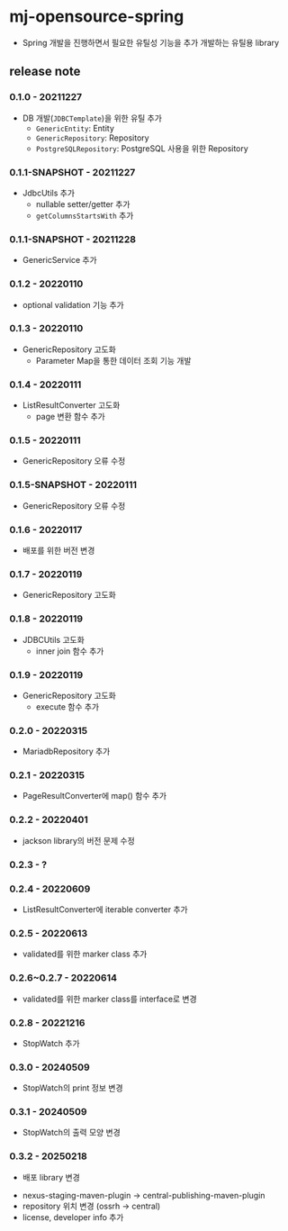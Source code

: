 # mj-opensource-spring
 - Spring 개발을 진행하면서 필요한 유틸성 기능을 추가 개발하는 유틸용 library


## release note
### 0.1.0 - 20211227
 + DB 개발(`JDBCTemplate`)을 위한 유틸 추가
   - `GenericEntity`: Entity
   - `GenericRepository`: Repository 
   - `PostgreSQLRepository`: PostgreSQL 사용을 위한 Repository

### 0.1.1-SNAPSHOT - 20211227
 + JdbcUtils 추가
   - nullable setter/getter 추가 
   - `getColumnsStartsWith` 추가

### 0.1.1-SNAPSHOT - 20211228
 + GenericService 추가

### 0.1.2 - 20220110
+ optional validation 기능 추가

### 0.1.3 - 20220110
+ GenericRepository 고도화
  - Parameter Map을 통한 데이터 조회 기능 개발 

### 0.1.4 - 20220111
+ ListResultConverter 고도화
  - page 변환 함수 추가 

### 0.1.5 - 20220111
+ GenericRepository 오류 수정

### 0.1.5-SNAPSHOT - 20220111
+ GenericRepository 오류 수정

### 0.1.6 - 20220117
+ 배포를 위한 버전 변경

### 0.1.7 - 20220119
+ GenericRepository 고도화

### 0.1.8 - 20220119
+ JDBCUtils 고도화
  - inner join 함수 추가 

### 0.1.9 - 20220119
+ GenericRepository 고도화
  - execute 함수 추가

### 0.2.0 - 20220315
+ MariadbRepository 추가

### 0.2.1 - 20220315
+ PageResultConverter에 map() 함수 추가

### 0.2.2 - 20220401
+ jackson library의 버전 문제 수정

### 0.2.3 - ?

### 0.2.4 - 20220609
+ ListResultConverter에 iterable converter 추가

### 0.2.5 - 20220613
+ validated를 위한 marker class 추가

### 0.2.6~0.2.7 - 20220614
+ validated를 위한 marker class를 interface로 변경

### 0.2.8 - 20221216
+ StopWatch 추가 

### 0.3.0 - 20240509
+ StopWatch의 print 정보 변경

### 0.3.1 - 20240509
+ StopWatch의 출력 모양 변경

### 0.3.2 - 20250218
 - 배포 library 변경 
  + nexus-staging-maven-plugin -> central-publishing-maven-plugin
  + repository 위치 변경 (ossrh -> central)
  + license, developer info 추가
